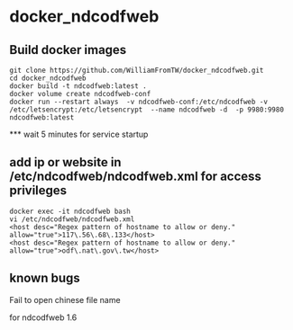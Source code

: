 # docker_ndcodfweb

## Build docker images
```
git clone https://github.com/WilliamFromTW/docker_ndcodfweb.git    
cd docker_ndcodfweb
docker build -t ndcodfweb:latest .      
docker volume create ndcodfweb-conf
docker run --restart always  -v ndcodfweb-conf:/etc/ndcodfweb -v /etc/letsencrypt:/etc/letsencrypt  --name ndcodfweb -d  -p 9980:9980 ndcodfweb:latest    
```
*** wait 5 minutes for service startup

## add ip or website in /etc/ndcodfweb/ndcodfweb.xml for access privileges
````
docker exec -it ndcodfweb bash
vi /etc/ndcodfweb/ndcodfweb.xml
<host desc="Regex pattern of hostname to allow or deny." allow="true">117\.56\.68\.133</host>
<host desc="Regex pattern of hostname to allow or deny." allow="true">odf\.nat\.gov\.tw</host>
````

## known bugs
Fail to open chinese file name     

for ndcodfweb 1.6    

